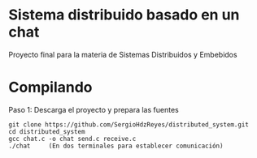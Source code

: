 # Sistema distribuido basado en un chat
Proyecto final para la materia de Sistemas Distribuidos y Embebidos

# Compilando

Paso 1: Descarga el proyecto y prepara las fuentes

	git clone https://github.com/SergioHdzReyes/distributed_system.git
	cd distributed_system
	gcc chat.c -o chat send.c receive.c
    ./chat     (En dos terminales para establecer comunicación)